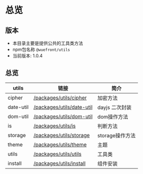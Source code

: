 # 总览

## 版本
- 本目录主要是提供公共的工具类方法
- npm包名称 `@wuefront/utils`
- 当前版本: 1.0.4

## 总览

| utils |  链接 | 简介 |
| ----  | ---- | ---- |    
| cipher |  [/packages/utils/cipher](/packages/utils/cipher) | 加密方法 |
| date-util |  [/packages/utils/date-util](/packages/utils/date-util) | dayjs 二次封装 |
| dom-util |  [/packages/utils/dom-util](/packages/utils/dom-util) | dom操作方法 |
| is | [/packages/utils/is](/packages/utils/is) | 判断方法 |
| storage |  [/packages/utils/storage](/packages/utils/storage) | storage操作方法 |
| theme | [/packages/utils/theme](/packages/utils/theme) | 主题 |
| utils |  [/packages/utils/utils](/packages/utils/utils) | 工具类 |  
| install |  [/packages/utils/install](/packages/utils/install) | 组件安装 |  